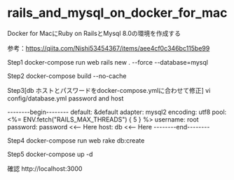# rails_and_mysql_on_docker_for_mac
Docker for MacにRuby on RailsとMysql 8.0の環境を作成する

参考：https://qiita.com/Nishi53454367/items/aee4cf0c346bc115be99

Step1
docker-compose run web rails new . --force --database=mysql

Step2
docker-compose build --no-cache

Step3[db ホストとパスワードをdocker-compose.ymlに合わせて修正]
vi config/database.yml password and host

--------begin--------
default: &default
  adapter: mysql2
  encoding: utf8
  pool: <%= ENV.fetch("RAILS_MAX_THREADS") { 5 } %>
  username: root
  password: password <<-- Here
  host: db <<-- Here
--------end--------

Step4
docker-compose run web rake db:create

Step5
docker-compose up -d

確認
http://localhost:3000

